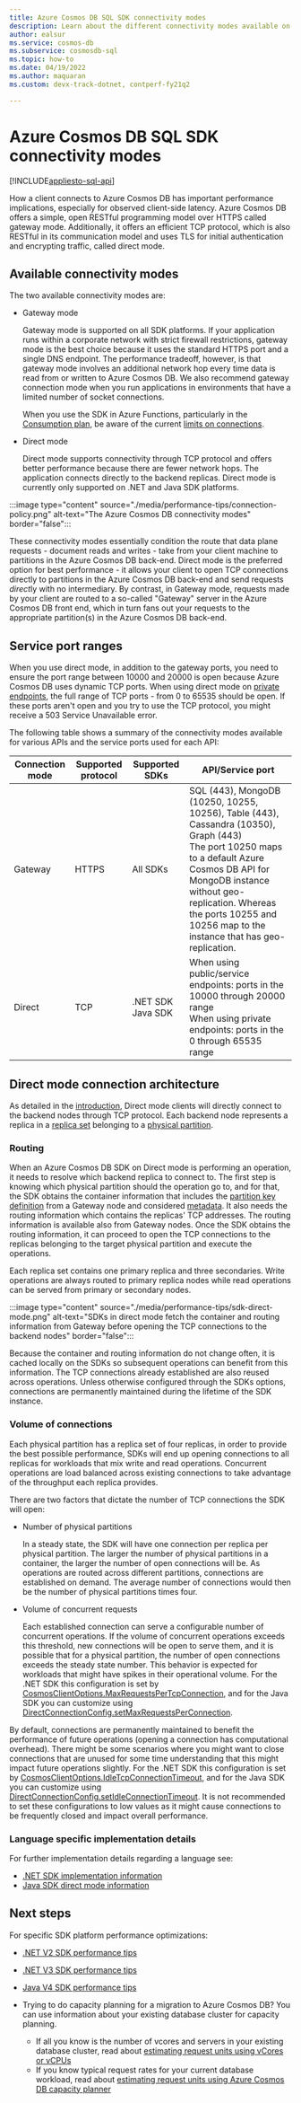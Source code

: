 ```yaml
---
title: Azure Cosmos DB SQL SDK connectivity modes
description: Learn about the different connectivity modes available on the Azure Cosmos DB SQL SDKs.
author: ealsur
ms.service: cosmos-db
ms.subservice: cosmosdb-sql
ms.topic: how-to
ms.date: 04/19/2022
ms.author: maquaran
ms.custom: devx-track-dotnet, contperf-fy21q2

---
```


# Azure Cosmos DB SQL SDK connectivity modes
[!INCLUDE[appliesto-sql-api](../includes/appliesto-sql-api.md)]

How a client connects to Azure Cosmos DB has important performance implications, especially for observed client-side latency. Azure Cosmos DB offers a simple, open RESTful programming model over HTTPS called gateway mode. Additionally, it offers an efficient TCP protocol, which is also RESTful in its communication model and uses TLS for initial authentication and encrypting traffic, called direct mode.

## Available connectivity modes

The two available connectivity modes are:

  * Gateway mode
      
    Gateway mode is supported on all SDK platforms. If your application runs within a corporate network with strict firewall restrictions, gateway mode is the best choice because it uses the standard HTTPS port and a single DNS endpoint. The performance tradeoff, however, is that gateway mode involves an additional network hop every time data is read from or written to Azure Cosmos DB. We also recommend gateway connection mode when you run applications in environments that have a limited number of socket connections.

    When you use the SDK in Azure Functions, particularly in the [Consumption plan](../../azure-functions/consumption-plan.md), be aware of the current [limits on connections](../../azure-functions/manage-connections.md).

  * Direct mode

    Direct mode supports connectivity through TCP protocol and offers better performance because there are fewer network hops. The application connects directly to the backend replicas. Direct mode is currently only supported on .NET and Java SDK platforms.
     
:::image type="content" source="./media/performance-tips/connection-policy.png" alt-text="The Azure Cosmos DB connectivity modes" border="false":::

These connectivity modes essentially condition the route that data plane requests - document reads and writes - take from your client machine to partitions in the Azure Cosmos DB back-end. Direct mode is the preferred option for best performance - it allows your client to open TCP connections directly to partitions in the Azure Cosmos DB back-end and send requests *direct*ly with no intermediary. By contrast, in Gateway mode, requests made by your client are routed to a so-called "Gateway" server in the Azure Cosmos DB front end, which in turn fans out your requests to the appropriate partition(s) in the Azure Cosmos DB back-end.

## Service port ranges

When you use direct mode, in addition to the gateway ports, you need to ensure the port range between 10000 and 20000 is open because Azure Cosmos DB uses dynamic TCP ports. When using direct mode on [private endpoints](../how-to-configure-private-endpoints.md), the full range of TCP ports - from 0 to 65535 should be open. If these ports aren't open and you try to use the TCP protocol, you might receive a 503 Service Unavailable error.

The following table shows a summary of the connectivity modes available for various APIs and the service ports used for each API:

|Connection mode  |Supported protocol  |Supported SDKs  |API/Service port  |
|---------|---------|---------|---------|
|Gateway  |   HTTPS    |  All SDKs    |   SQL (443), MongoDB (10250, 10255, 10256), Table (443), Cassandra (10350), Graph (443) <br> The port 10250 maps to a default Azure Cosmos DB API for MongoDB instance without geo-replication. Whereas the ports 10255 and 10256 map to the instance that has geo-replication.   |
|Direct    |     TCP    |  .NET SDK Java SDK    | When using public/service endpoints: ports in the 10000 through 20000 range<br>When using private endpoints: ports in the 0 through 65535 range |

## <a id="direct-mode"></a> Direct mode connection architecture

As detailed in the [introduction](#available-connectivity-modes), Direct mode clients will directly connect to the backend nodes through TCP protocol. Each backend node represents a replica in a [replica set](../partitioning-overview.md#replica-sets) belonging to a [physical partition](../partitioning-overview.md#physical-partitions).

### Routing

When an Azure Cosmos DB SDK on Direct mode is performing an operation, it needs to resolve which backend replica to connect to. The first step is knowing which physical partition should the operation go to, and for that, the SDK obtains the container information that includes the [partition key definition](../partitioning-overview.md#choose-partitionkey) from a Gateway node and considered [metadata](../concepts-limits.md#metadata-request-limits). It also needs the routing information which contains the replicas' TCP addresses. The routing information is available also from Gateway nodes. Once the SDK obtains the routing information, it can proceed to open the TCP connections to the replicas belonging to the target physical partition and execute the operations.

Each replica set contains one primary replica and three secondaries. Write operations are always routed to primary replica nodes while read operations can be served from primary or secondary nodes.

:::image type="content" source="./media/performance-tips/sdk-direct-mode.png" alt-text="SDKs in direct mode fetch the container and routing information from Gateway before opening the TCP connections to the backend nodes" border="false":::

Because the container and routing information do not change often, it is cached locally on the SDKs so subsequent operations can benefit from this information. The TCP connections already established are also reused across operations. Unless otherwise configured through the SDKs options, connections are permanently maintained during the lifetime of the SDK instance.

### Volume of connections

Each physical partition has a replica set of four replicas, in order to provide the best possible performance, SDKs will end up opening connections to all replicas for workloads that mix write and read operations. Concurrent operations are load balanced across existing connections to take advantage of the throughput each replica provides.

There are two factors that dictate the number of TCP connections the SDK will open:

* Number of physical partitions

    In a steady state, the SDK will have one connection per replica per physical partition. The larger the number of physical partitions in a container, the larger the number of open connections will be. As operations are routed across different partitions, connections are established on demand. The average number of connections would then be the number of physical partitions times four.

* Volume of concurrent requests

    Each established connection can serve a configurable number of concurrent operations. If the volume of concurrent operations exceeds this threshold, new connections will be open to serve them, and it is possible that for a physical partition, the number of open connections exceeds the steady state number. This behavior is expected for workloads that might have spikes in their operational volume. For the .NET SDK this configuration is set by [CosmosClientOptions.MaxRequestsPerTcpConnection](/dotnet/api/microsoft.azure.cosmos.cosmosclientoptions.maxrequestspertcpconnection), and for the Java SDK you can customize using [DirectConnectionConfig.setMaxRequestsPerConnection](/java/api/com.azure.cosmos.directconnectionconfig.setmaxrequestsperconnection).

By default, connections are permanently maintained to benefit the performance of future operations (opening a connection has computational overhead). There might be some scenarios where you might want to close connections that are unused for some time understanding that this might impact future operations slightly. For the .NET SDK this configuration is set by [CosmosClientOptions.IdleTcpConnectionTimeout](/dotnet/api/microsoft.azure.cosmos.cosmosclientoptions.idletcpconnectiontimeout), and for the Java SDK you can customize using [DirectConnectionConfig.setIdleConnectionTimeout](/java/api/com.azure.cosmos.directconnectionconfig.setidleconnectiontimeout). It is not recommended to set these configurations to low values as it might cause connections to be frequently closed and impact overall performance.

### Language specific implementation details

For further implementation details regarding a language see:

* [.NET SDK implementation information](https://github.com/Azure/azure-cosmos-dotnet-v3/blob/master/docs/SdkDesign.md)
* [Java SDK direct mode information](performance-tips-java-sdk-v4-sql.md)

## Next steps

For specific SDK platform performance optimizations:

* [.NET V2 SDK performance tips](performance-tips.md)

* [.NET V3 SDK performance tips](performance-tips-dotnet-sdk-v3-sql.md)
 
* [Java V4 SDK performance tips](performance-tips-java-sdk-v4-sql.md)

* Trying to do capacity planning for a migration to Azure Cosmos DB? You can use information about your existing database cluster for capacity planning.
    * If all you know is the number of vcores and servers in your existing database cluster, read about [estimating request units using vCores or vCPUs](../convert-vcore-to-request-unit.md) 
    * If you know typical request rates for your current database workload, read about [estimating request units using Azure Cosmos DB capacity planner](estimate-ru-with-capacity-planner.md)